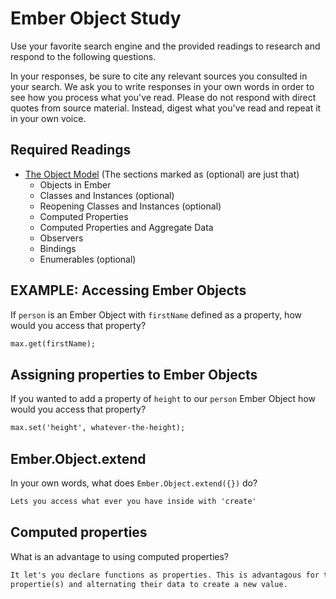 # Ember Object Study

Use your favorite search engine and the provided readings to research and
respond to the following questions.

In your responses, be sure to cite any relevant sources you consulted in your
search. We ask you to write responses in your own words in order to see how you
process what you've read. Please do not respond with direct quotes from source
material. Instead, digest what you've read and repeat it in your own voice.

## Required Readings

-   [The Object Model](https://guides.emberjs.com/v2.11.0/object-model/) (The sections marked as (optional) are just that)
    - Objects in Ember
    - Classes and Instances (optional)
    - Reopening Classes and Instances (optional)
    - Computed Properties
    - Computed Properties and Aggregate Data
    - Observers
    - Bindings
    - Enumerables (optional)

## EXAMPLE: Accessing Ember Objects

If `person` is an Ember Object with `firstName` defined as a property, how would you access that property?

```md
max.get(firstName);
```

## Assigning properties to Ember Objects

If you wanted to add a property of `height` to our `person` Ember Object how would you access that property?

```md
max.set('height', whatever-the-height);
```

## Ember.Object.extend

In your own words, what does `Ember.Object.extend({})` do?

```md
Lets you access what ever you have inside with 'create'
```

## Computed properties

What is an advantage to using computed properties?

```md
It let's you declare functions as properties. This is advantagous for taking
propertie(s) and alternating their data to create a new value.
```
